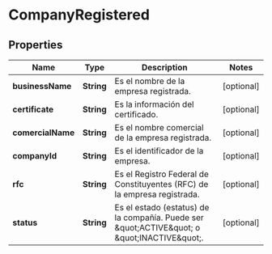 # CompanyRegistered

## Properties
Name | Type | Description | Notes
------------ | ------------- | ------------- | -------------
**businessName** | **String** | Es el nombre de la empresa registrada. |  [optional]
**certificate** | **String** | Es la información del certificado. |  [optional]
**comercialName** | **String** | Es el nombre comercial de la empresa registrada. |  [optional]
**companyId** | **String** | Es el identificador de la empresa. |  [optional]
**rfc** | **String** | Es el Registro Federal de Constituyentes (RFC) de la empresa registrada. |  [optional]
**status** | **String** | Es el estado (estatus) de la compañía. Puede ser \&quot;ACTIVE\&quot; o \&quot;INACTIVE\&quot;. |  [optional]
